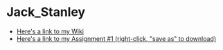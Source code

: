 # Jack_Stanley
* [Here's a link to my Wiki](https://github.com/bcb420-2021/Jack_Stanley/wiki)
* [Here's a link to my Assignment #1 (right-click, "save as" to download)](https://github.com/bcb420-2021/Jack_Stanley/raw/main/A1_JS.html)



